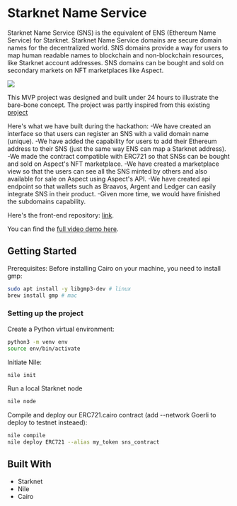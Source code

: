 # Starknet Name Service
Starknet Name Service (SNS) is the equivalent of ENS (Ethereum Name Service) for Starknet. Starknet Name Service domains are secure domain names for the decentralized world. SNS domains provide a way for users to map human readable names to blockchain and non-blockchain resources, like Starknet account addresses. SNS domains can be bought and sold on secondary markets on NFT marketplaces like Aspect.

![](superConnector.gif)

This MVP project was designed and built under 24 hours to illustrate the bare-bone concept. The project was partly inspired from this existing [project](https://github.com/Starkware-Naming-Service/sns95/blob/main/src/contracts/sns.cairo)

Here's what we have built during the hackathon:
-We have created an interface so that users can register an SNS with a valid domain name (unique).
-We have added the capability for users to add their Ethereum address to their SNS (just the same way ENS can map a Starknet address).
-We made the contract compatible with ERC721 so that SNSs can be bought and sold on Aspect's NFT marketplace.
-We have created a marketplace view so that the users can see all the SNS minted by others and also available for sale on Aspect using Aspect's API.
-We have created api endpoint so that wallets such as Braavos, Argent and Ledger can easily integrate SNS in their product.
-Given more time, we would have finished the subdomains capability.

Here's the front-end repository: [link](https://github.com/Starkware-Naming-Service/sns95).

You can find the [full video demo here](https://www.youtube.com/watch?v=ulhKXHfgbMw).

## Getting Started
Prerequisites:
Before installing Cairo on your machine, you need to install gmp:

```sh
sudo apt install -y libgmp3-dev # linux
brew install gmp # mac
```

### Setting up the project

Create a Python virtual environment:
```sh
python3 -m venv env
source env/bin/activate
```

Initiate Nile:
```sh
nile init
```

Run a local Starknet node
```sh
nile node
```

Compile and deploy our ERC721.cairo contract (add --network Goerli to deploy to testnet insteaed):
```sh
nile compile
nile deploy ERC721 --alias my_token sns_contract
```

## Built With
* Starknet
* Nile
* Cairo
